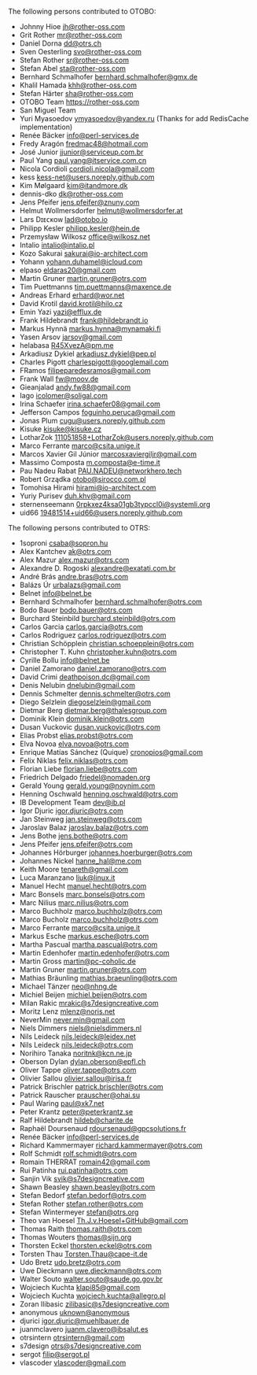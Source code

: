 The following persons contributed to OTOBO:

* Johnny Hioe <jh@rother-oss.com>
* Grit Rother <mr@rother-oss.com>
* Daniel Dorna <dd@otrs.ch>
* Sven Oesterling <svo@rother-oss.com>
* Stefan Rother <sr@rother-oss.com>
* Stefan Abel <sta@rother-oss.com>
* Bernhard Schmalhofer <bernhard.schmalhofer@gmx.de>
* Khalil Hamada <khh@rother-oss.com>
* Stefan Härter <sha@rother-oss.com>
* OTOBO Team <https://rother-oss.com>
* San Miguel Team
* Yuri Myasoedov <ymyasoedov@yandex.ru> (Thanks for add RedisCache implementation)
* Renée Bäcker <info@perl-services.de>
* Fredy Aragón <fredmac48@hotmail.com>
* José Junior <jjunior@serviceup.com.br>
* Paul Yang <paul.yang@itservice.com.cn>
* Nicola Cordioli <cordioli.nicola@gmail.com>
* kess <kess-net@users.noreply.github.com>
* Kim Mølgaard <kim@itandmore.dk>
* dennis-dko <dk@rother-oss.com>
* Jens Pfeifer <jens.pfeifer@znuny.com>
* Helmut Wollmersdorfer <helmut@wollmersdorfer.at>
* Lars Dɪᴇᴄᴋᴏᴡ <lad@otobo.io>
* Philipp Kesler <philipp.kesler@hein.de>
* Przemysław Wilkosz <office@wilkosz.net>
* Intalio <intalio@intalio.pl>
* Kozo Sakurai <sakurai@io-architect.com>
* Yohann <yohann.duhamel@icloud.com>
* elpaso <eldaras20@gmail.com>
* Martin Gruner <martin.gruner@otrs.com>
* Tim Puettmanns <tim.puettmanns@maxence.de>
* Andreas Erhard <erhard@wor.net>
* David Krotil <david.krotil@hilo.cz>
* Emin Yazi <yazi@efflux.de>
* Frank Hildebrandt <frank@hildebrandt.io>
* Markus Hynnä <markus.hynna@mynamaki.fi>
* Yasen Arsov <jarsov@gmail.com>
* helabasa <R45XvezA@pm.me>
* Arkadiusz Dykiel <arkadiusz.dykiel@pep.pl>
* Charles Pigott <charlespigott@googlemail.com>
* FRamos <filipeparedesramos@gmail.com>
* Frank Wall <fw@moov.de>
* Gieanjalad <andy.fw88@gmail.com>
* Iago <icolomer@soligal.com>
* Irina Schaefer <irina.schaefer08@gmail.com>
* Jefferson Campos <foguinho.peruca@gmail.com>
* Jonas Plum <cugu@users.noreply.github.com>
* Kisuke <kisuke@kisuke.cz>
* LotharZok <111051858+LotharZok@users.noreply.github.com>
* Marco Ferrante <marco@csita.unige.it>
* Marcos Xavier Gil Júnior <marcosxaviergiljr@gmail.com>
* Massimo Composta <m.composta@e-time.it>
* Pau Nadeu Rabat <PAU.NADEU@networkhero.tech>
* Robert Grządka <otobo@sirocco.com.pl>
* Tomohisa Hirami <hirami@io-architect.com>
* Yuriy Purisev <duh.khv@gmail.com>
* sternenseemann <0rpkxez4ksa01gb3typccl0i@systemli.org>
* uid66 <19481514+uid66@users.noreply.github.com>

The following persons contributed to OTRS:

* 1soproni <csaba@sopron.hu>
* Alex Kantchev <ak@otrs.com>
* Alex Mazur <alex.mazur@otrs.com>
* Alexandre D. Rogoski <alexandre@exatati.com.br>
* André Brás <andre.bras@otrs.com>
* Balázs Úr <urbalazs@gmail.com>
* Belnet <info@belnet.be>
* Bernhard Schmalhofer <bernhard.schmalhofer@otrs.com>
* Bodo Bauer <bodo.bauer@otrs.com>
* Burchard Steinbild <burchard.steinbild@otrs.com>
* Carlos Garcia <carlos.garcia@otrs.com>
* Carlos Rodriguez <carlos.rodriguez@otrs.com>
* Christian Schöpplein <christian.schoepplein@otrs.com>
* Christopher T. Kuhn <christopher.kuhn@otrs.com>
* Cyrille Bollu <info@belnet.be>
* Daniel Zamorano <daniel.zamorano@otrs.com>
* David Crimi <deathpoison.dc@gmail.com>
* Denis Nelubin <dnelubin@gmail.com>
* Dennis Schmelter <dennis.schmelter@otrs.com>
* Diego Selzlein <diegoselzlein@gmail.com>
* Dietmar Berg <dietmar.berg@thalesgroup.com>
* Dominik Klein <dominik.klein@otrs.com>
* Dusan Vuckovic <dusan.vuckovic@otrs.com>
* Elias Probst <elias.probst@otrs.com>
* Elva Novoa <elva.novoa@otrs.com>
* Enrique Matías Sánchez (Quique) <cronopios@gmail.com>
* Felix Niklas <felix.niklas@otrs.com>
* Florian Liebe <florian.liebe@otrs.com>
* Friedrich Delgado <friedel@nomaden.org>
* Gerald Young <gerald.young@noynim.com>
* Henning Oschwald <henning.oschwald@otrs.com>
* IB Development Team <dev@ib.pl>
* Igor Djuric <igor.djuric@otrs.com>
* Jan Steinweg <jan.steinweg@otrs.com>
* Jaroslav Balaz <jaroslav.balaz@otrs.com>
* Jens Bothe <jens.bothe@otrs.com>
* Jens Pfeifer <jens.pfeifer@otrs.com>
* Johannes Hörburger <johannes.hoerburger@otrs.com>
* Johannes Nickel <hanne_hal@me.com>
* Keith Moore <tenareth@gmail.com>
* Luca Maranzano <liuk@linux.it>
* Manuel Hecht <manuel.hecht@otrs.com>
* Marc Bonsels <marc.bonsels@otrs.com>
* Marc Nilius <marc.nilius@otrs.com>
* Marco Buchholz <marco.buchholz@otrs.com>
* Marco Bucholz <marco.buchholz@otrs.com>
* Marco Ferrante <marco@csita.unige.it>
* Markus Esche <markus.esche@otrs.com>
* Martha Pascual <martha.pascual@otrs.com>
* Martin Edenhofer <martin.edenhofer@otrs.com>
* Martin Gross <martin@pc-coholic.de>
* Martin Gruner <martin.gruner@otrs.com>
* Mathias Bräunling <mathias.braeunling@otrs.com>
* Michael Tänzer <neo@nhng.de>
* Michiel Beijen <michiel.beijen@otrs.com>
* Milan Rakic <mrakic@s7designcreative.com>
* Moritz Lenz <mlenz@noris.net>
* NeverMin <never.min@gmail.com>
* Niels Dimmers <niels@nielsdimmers.nl>
* Nils Leideck <nils.leideck@leidex.net>
* Nils Leideck <nils.leideck@otrs.com>
* Norihiro Tanaka <noritnk@kcn.ne.jp>
* Oberson Dylan <dylan.oberson@epfl.ch>
* Oliver Tappe <oliver.tappe@otrs.com>
* Olivier Sallou <olivier.sallou@irisa.fr>
* Patrick Brischler <patrick.brischler@otrs.com>
* Patrick Rauscher <prauscher@ohai.su>
* Paul Waring <paul@xk7.net>
* Peter Krantz <peter@peterkrantz.se>
* Ralf Hildebrandt <hildeb@charite.de>
* Raphaël Doursenaud <rdoursenaud@gpcsolutions.fr>
* Renée Bäcker <info@perl-services.de>
* Richard Kammermayer <richard.kammermayer@otrs.com>
* Rolf Schmidt <rolf.schmidt@otrs.com>
* Romain THERRAT <romain42@gmail.com>
* Rui Patinha <rui.patinha@otrs.com>
* Sanjin Vik <svik@s7designcreative.com>
* Shawn Beasley <shawn.beasley@otrs.com>
* Stefan Bedorf <stefan.bedorf@otrs.com>
* Stefan Rother <stefan.rother@otrs.com>
* Stefan Wintermeyer <stefan@otrs.org>
* Theo van Hoesel <Th.J.v.Hoesel+GitHub@gmail.com>
* Thomas Raith <thomas.raith@otrs.com>
* Thomas Wouters <thomas@sijn.org>
* Thorsten Eckel <thorsten.eckel@otrs.com>
* Torsten Thau <Torsten.Thau@cape-it.de>
* Udo Bretz <udo.bretz@otrs.com>
* Uwe Dieckmann <uwe.dieckmann@otrs.com>
* Walter Souto <walter.souto@saude.go.gov.br>
* Wojciech Kuchta <klapi85@gmail.com>
* Wojciech Kuchta <wojciech.kuchta@allegro.pl>
* Zoran Ilibasic <zilibasic@s7designcreative.com>
* anonymous <uknown@anonymous>
* djurici <igor.djuric@muehlbauer.de>
* juanmclavero <juanm.clavero@ibsalut.es>
* otrsintern <otrsintern@gmail.com>
* s7design <otrs@s7designcreative.com>
* sergot <filip@sergot.pl>
* vlascoder <vlascoder@gmail.com>
